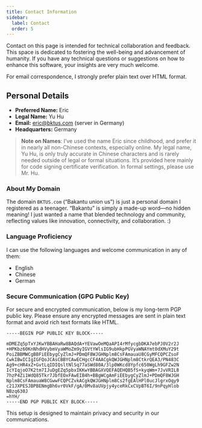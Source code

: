 ```yaml
---
title: Contact Information
sidebar:
  label: Contact
  order: 5
---
```


Contact on this page is intended for technical collaboration and feedback. This
space is dedicated to fostering the well-being and advancement of humanity. If
you have any technical questions or suggestions on how to enhance this software,
your insights are very much welcome.

For email correspondence, I strongly prefer plain text over HTML format.

## Personal Details

- **Preferred Name:** Eric
- **Legal Name:** Yu Hu
- **Email:** [eric@bktus.com](mailto:eric@bktus.com) (server in Germany)
- **Headquarters:** Germany

> **Note on Names**: I’ve used the name Eric since childhood, and prefer it in
> nearly all non-Chinese contexts, especially online. My legal name, Yu Hu, is
> only truly accurate in Chinese characters and is rarely needed outside of
> legal or formal situations. It’s provided here mainly for code signing
> certificate verification. In formal settings, please use Mr. Hu.

### About My Domain

The domain `BKTUS.com` (“Bakantu union us”) is just a personal domain I
registered as a teenager. “Bakantu” is simply a made-up word—no hidden meaning!
I just wanted a name that blended technology and community, reflecting values
like innovation, connectivity, and collaboration. :)

### Language Proficiency

I can use the following languages and welcome communication in any of them:

- English
- Chinese
- German

### Secure Communication (GPG Public Key)

For secure and encrypted communication, below is my long-term PGP public key.
Please ensure any encrypted messages are sent in plain text format and avoid
rich text formats like HTML.

```
-----BEGIN PGP PUBLIC KEY BLOCK-----

mDMEZq5pTxYJKwYBBAHaRw8BAQdA+YEVawOeMQaAPI4rMfycgbDKA7ebPJ0V2r2J
+HPKbz60KnNhdHVybmVyaWMoZm9yIGVtYWlsIG9ubHkpPGVyaWNAYmt0dXMuY29t
PoiZBBMWCgBBFiEEbygCyZlmJ+PDmQF8WJGHNplm8CsFAmauaU8CGyMFCQPCZsoF
CwkIBwICIgIGFQoJCAsCBBYCAwECHgcCF4AACgkQWJGHNplm8CtkrQEA3/PN483C
Ag9+cHR4xZ+GvtLqIDIQsltNlSq77aSWd80A/3lp0WKcd8Ypfc650WgLh9GFZw2N
IcYIqjoO7K2tm7IJuDgEZq5pbxIKKwYBBAGXVQEFAQEHQB5fS+kyqWm+7JvVRIL8
7hzP4Zi1WdQ85Tkr7JbfEOxFAwEIB4h+BBgWCgAmFiEEbygCyZlmJ+PDmQF8WJGH
Nplm8CsFAmauaW8CGwwFCQPCZvkACgkQWJGHNplm8Cs2fgEAlHPl0ucJlgrxOqy9
c21JXPESJBPBENmgBh6vr0VkF/gA/0Mv8aUVpjy4yceRkCxCVpBT6I/9nPqyHlob
NBzq630J
=hYH/
-----END PGP PUBLIC KEY BLOCK-----
```

This setup is designed to maintain privacy and security in our communications.
